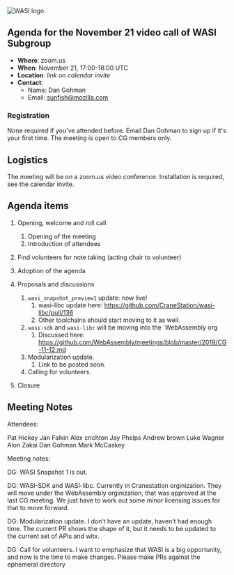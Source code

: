 ![WASI logo](/WASI.png)

## Agenda for the November 21 video call of WASI Subgroup

- **Where**: zoom.us
- **When**: November 21, 17:00-18:00 UTC
- **Location**: *link on calendar invite*
- **Contact**:
    - Name: Dan Gohman
    - Email: sunfish@mozilla.com

### Registration

None required if you've attended before. Email Dan Gohman to sign up if it's
your first time. The meeting is open to CG members only.

## Logistics

The meeting will be on a zoom.us video conference.
Installation is required, see the calendar invite.

## Agenda items

1. Opening, welcome and roll call
    1. Opening of the meeting
    1. Introduction of attendees
1. Find volunteers for note taking (acting chair to volunteer)
1. Adoption of the agenda
1. Proposals and discussions
    1. `wasi_snapshot_preview1` update: now live!
         1. wasi-libc update here: https://github.com/CraneStation/wasi-libc/pull/136
         1. Other toolchains should start moving to it as well.
    1. `wasi-sdk` and `wasi-libc` will be moving into the `WebAssembly org
         1. Discussed here: https://github.com/WebAssembly/meetings/blob/master/2019/CG-11-12.md
    1. Modularization update.
         1. Link to be posted soon.
    1. Calling for volunteers.

1. Closure

## Meeting Notes

Attendees:

Pat Hickey
Jan Falkin
Alex crichton
Jay Phelps
Andrew brown
Luke Wagner
Alon Zakai
Dan Gohman
Mark McCaskey

Meeting notes:

DG: WASI Snapshot 1 is out.

DG: WASI-SDK and WASI-libc. Currently in Cranestation orginization. They will move under the WebAssembly orginization, that was approved at the last CG meeting. We just have to work out some minor licensing issues for that to move forward.

DG: Modularization update. I don’t have an update, haven’t had enough time. The current PR shows the shape of it, but it needs to be updated to the current set of APIs and witx.

DG: Call for volunteers. I want to emphasize that WASI is a big opportunity, and now is the time to make changes. Please make PRs against the ephemeral directory
